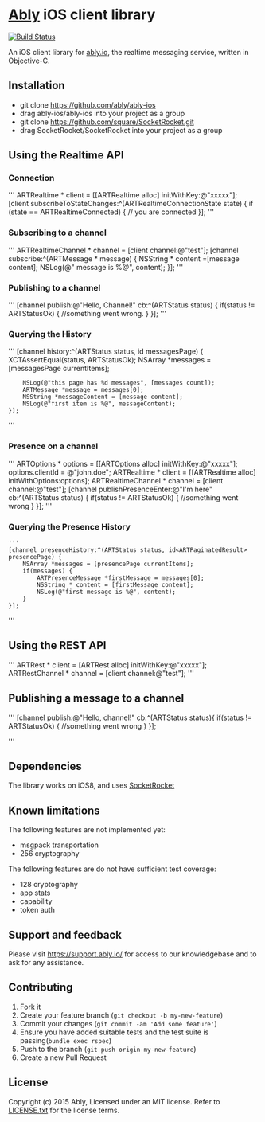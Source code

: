 # [Ably](https://www.ably.io) iOS client library

[![Build Status](https://travis-ci.org/ably/ably-ios.png)](https://travis-ci.org/ably/ably-ios)

An iOS client library for [ably.io](https://www.ably.io), the realtime messaging service, written in Objective-C.

## Installation

* git clone https://github.com/ably/ably-ios
* drag ably-ios/ably-ios into your project as a group
* git clone https://github.com/square/SocketRocket.git
* drag SocketRocket/SocketRocket into your project as a group



## Using the Realtime API

### Connection
'''
     ARTRealtime * client = [[ARTRealtime alloc] initWithKey:@"xxxxx"];
     [client subscribeToStateChanges:^(ARTRealtimeConnectionState state) {
                         if (state == ARTRealtimeConnected) {
                             // you are connected
                         }];
'''

### Subscribing to a channel

'''
  ARTRealtimeChannel * channel = [client channel:@"test"];
  [channel subscribe:^(ARTMessage * message) {
     NSString * content =[message content];
     NSLog(@" message is %@", content);
  }];
'''

### Publishing to a channel
'''
    [channel publish:@"Hello, Channel!" cb:^(ARTStatus status) {
        if(status != ARTStatusOk) {
            //something went wrong.
        }
    }];
'''

### Querying the History
'''
    [channel history:^(ARTStatus status, id<ARTPaginatedResult> messagesPage) {
        XCTAssertEqual(status, ARTStatusOk);
        NSArray *messages = [messagesPage currentItems];

        NSLog(@"this page has %d messages", [messages count]);
        ARTMessage *message = messages[0];
        NSString *messageContent = [message content];
        NSLog(@"first item is %@", messageContent);
    }];

'''

### Presence on a channel
'''
    ARTOptions * options = [[ARTOptions alloc] initWithKey:@"xxxxx"];
    options.clientId = @"john.doe";
    ARTRealtime * client = [[ARTRealtime alloc] initWithOptions:options];
    ARTRealtimeChannel * channel = [client channel:@"test"];
    [channel publishPresenceEnter:@"I'm here" cb:^(ARTStatus status) {
        if(status != ARTStatusOk) {
            //something went wrong
        }
    }];
'''

### Querying the Presence History
    '''
    [channel presenceHistory:^(ARTStatus status, id<ARTPaginatedResult> presencePage) {
        NSArray *messages = [presencePage currentItems];
        if(messages) {
            ARTPresenceMessage *firstMessage = messages[0];
            NSString * content = [firstMessage content];
            NSLog(@"first message is %@", content);
        }
    }];
'''

## Using the REST API
'''
   ARTRest * client = [ARTRest alloc] initWithKey:@"xxxxx"];
   ARTRestChannel * channel = [client channel:@"test"];
'''

## Publishing a message to a channel
'''
   [channel publish:@"Hello, channel!" cb:^(ARTStatus status){
       if(status != ARTStatusOk) {
           //something went wrong
       }
   }];

'''

## Dependencies

The library works on iOS8, and uses [SocketRocket](https://github.com/square/SocketRocket)

## Known limitations

The following features are not implemented yet:

* msgpack transportation
* 256 cryptography

The following features are do not have sufficient test coverage:

* 128 cryptography
* app stats
* capability
* token auth

## Support and feedback

Please visit https://support.ably.io/ for access to our knowledgebase and to ask for any assistance.

## Contributing

1. Fork it
2. Create your feature branch (`git checkout -b my-new-feature`)
3. Commit your changes (`git commit -am 'Add some feature'`)
4. Ensure you have added suitable tests and the test suite is passing(`bundle exec rspec`)
4. Push to the branch (`git push origin my-new-feature`)
5. Create a new Pull Request

## License

Copyright (c) 2015 Ably, Licensed under an MIT license.  Refer to [LICENSE.txt](LICENSE.txt) for the license terms.
